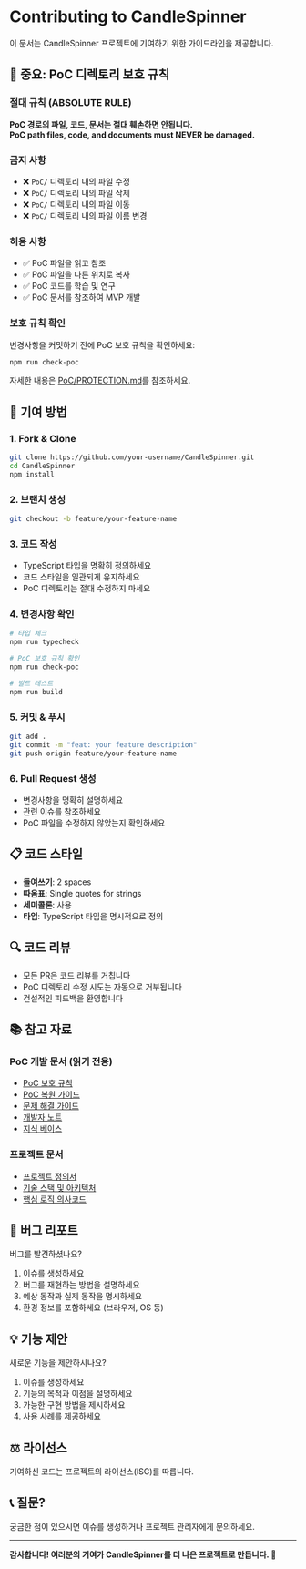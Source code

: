 # Contributing to CandleSpinner

이 문서는 CandleSpinner 프로젝트에 기여하기 위한 가이드라인을 제공합니다.

## 🚨 중요: PoC 디렉토리 보호 규칙

### 절대 규칙 (ABSOLUTE RULE)

**PoC 경로의 파일, 코드, 문서는 절대 훼손하면 안됩니다.**  
**PoC path files, code, and documents must NEVER be damaged.**

### 금지 사항

- ❌ `PoC/` 디렉토리 내의 파일 수정
- ❌ `PoC/` 디렉토리 내의 파일 삭제
- ❌ `PoC/` 디렉토리 내의 파일 이동
- ❌ `PoC/` 디렉토리 내의 파일 이름 변경

### 허용 사항

- ✅ PoC 파일을 읽고 참조
- ✅ PoC 파일을 다른 위치로 복사
- ✅ PoC 코드를 학습 및 연구
- ✅ PoC 문서를 참조하여 MVP 개발

### 보호 규칙 확인

변경사항을 커밋하기 전에 PoC 보호 규칙을 확인하세요:

```bash
npm run check-poc
```

자세한 내용은 [PoC/PROTECTION.md](PoC/PROTECTION.md)를 참조하세요.

## 📝 기여 방법

### 1. Fork & Clone

```bash
git clone https://github.com/your-username/CandleSpinner.git
cd CandleSpinner
npm install
```

### 2. 브랜치 생성

```bash
git checkout -b feature/your-feature-name
```

### 3. 코드 작성

- TypeScript 타입을 명확히 정의하세요
- 코드 스타일을 일관되게 유지하세요
- PoC 디렉토리는 절대 수정하지 마세요

### 4. 변경사항 확인

```bash
# 타입 체크
npm run typecheck

# PoC 보호 규칙 확인
npm run check-poc

# 빌드 테스트
npm run build
```

### 5. 커밋 & 푸시

```bash
git add .
git commit -m "feat: your feature description"
git push origin feature/your-feature-name
```

### 6. Pull Request 생성

- 변경사항을 명확히 설명하세요
- 관련 이슈를 참조하세요
- PoC 파일을 수정하지 않았는지 확인하세요

## 📋 코드 스타일

- **들여쓰기**: 2 spaces
- **따옴표**: Single quotes for strings
- **세미콜론**: 사용
- **타입**: TypeScript 타입을 명시적으로 정의

## 🔍 코드 리뷰

- 모든 PR은 코드 리뷰를 거칩니다
- PoC 디렉토리 수정 시도는 자동으로 거부됩니다
- 건설적인 피드백을 환영합니다

## 📚 참고 자료

### PoC 개발 문서 (읽기 전용)

- [PoC 보호 규칙](PoC/PROTECTION.md)
- [PoC 복원 가이드](PoC/docs/PoC-restoration-guide.md)
- [문제 해결 가이드](PoC/docs/PoC/troubleshooting.md)
- [개발자 노트](PoC/docs/PoC/developer-notes.md)
- [지식 베이스](PoC/docs/PoC/knowledge-base.md)

### 프로젝트 문서

- [프로젝트 정의서]([산출물1]프로젝트-정의서(v1.1).md)
- [기술 스택 및 아키텍처]([산출물2]기술-스택-및-아키텍처-설계.md)
- [핵심 로직 의사코드]([산출물3]핵심-로직-의사코드-(MVP-확장-v2.0).md)

## 🐛 버그 리포트

버그를 발견하셨나요?

1. 이슈를 생성하세요
2. 버그를 재현하는 방법을 설명하세요
3. 예상 동작과 실제 동작을 명시하세요
4. 환경 정보를 포함하세요 (브라우저, OS 등)

## 💡 기능 제안

새로운 기능을 제안하시나요?

1. 이슈를 생성하세요
2. 기능의 목적과 이점을 설명하세요
3. 가능한 구현 방법을 제시하세요
4. 사용 사례를 제공하세요

## ⚖️ 라이선스

기여하신 코드는 프로젝트의 라이선스(ISC)를 따릅니다.

## 📞 질문?

궁금한 점이 있으시면 이슈를 생성하거나 프로젝트 관리자에게 문의하세요.

---

**감사합니다! 여러분의 기여가 CandleSpinner를 더 나은 프로젝트로 만듭니다. 🎉**
